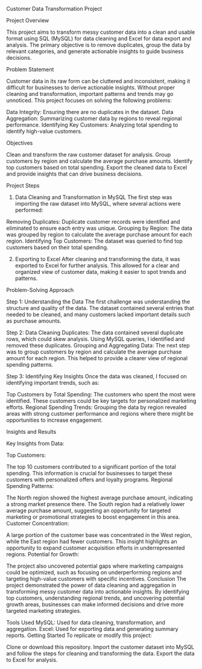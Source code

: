 Customer Data Transformation Project

Project Overview

This project aims to transform messy customer data into a clean and usable format using SQL (MySQL) for data cleaning and Excel for data export and analysis. The primary objective is to remove duplicates, group the data by relevant categories, and generate actionable insights to guide business decisions.

Problem Statement

Customer data in its raw form can be cluttered and inconsistent, making it difficult for businesses to derive actionable insights. Without proper cleaning and transformation, important patterns and trends may go unnoticed. This project focuses on solving the following problems:

Data Integrity: Ensuring there are no duplicates in the dataset.
Data Aggregation: Summarizing customer data by regions to reveal regional performance.
Identifying Key Customers: Analyzing total spending to identify high-value customers.

Objectives

Clean and transform the raw customer dataset for analysis.
Group customers by region and calculate the average purchase amounts.
Identify top customers based on total spending.
Export the cleaned data to Excel and provide insights that can drive business decisions.

Project Steps

1. Data Cleaning and Transformation in MySQL
The first step was importing the raw dataset into MySQL, where several actions were performed:

Removing Duplicates: Duplicate customer records were identified and eliminated to ensure each entry was unique.
Grouping by Region: The data was grouped by region to calculate the average purchase amount for each region.
Identifying Top Customers: The dataset was queried to find top customers based on their total spending.

2. Exporting to Excel
After cleaning and transforming the data, it was exported to Excel for further analysis. This allowed for a clear and organized view of customer data, making it easier to spot trends and patterns.

Problem-Solving Approach

Step 1: Understanding the Data
The first challenge was understanding the structure and quality of the data. The dataset contained several entries that needed to be cleaned, and many customers lacked important details such as purchase amounts.

Step 2: Data Cleaning
Duplicates: The data contained several duplicate rows, which could skew analysis. Using MySQL queries, I identified and removed these duplicates.
Grouping and Aggregating Data: The next step was to group customers by region and calculate the average purchase amount for each region. This helped to provide a clearer view of regional spending patterns.

Step 3: Identifying Key Insights
Once the data was cleaned, I focused on identifying important trends, such as:

Top Customers by Total Spending: The customers who spent the most were identified. These customers could be key targets for personalized marketing efforts.
Regional Spending Trends: Grouping the data by region revealed areas with strong customer performance and regions where there might be opportunities to increase engagement.

Insights and Results

Key Insights from Data:

Top Customers:

The top 10 customers contributed to a significant portion of the total spending. This information is crucial for businesses to target these customers with personalized offers and loyalty programs.
Regional Spending Patterns:

The North region showed the highest average purchase amount, indicating a strong market presence there.
The South region had a relatively lower average purchase amount, suggesting an opportunity for targeted marketing or promotional strategies to boost engagement in this area.
Customer Concentration:

A large portion of the customer base was concentrated in the West region, while the East region had fewer customers. This insight highlights an opportunity to expand customer acquisition efforts in underrepresented regions.
Potential for Growth:

The project also uncovered potential gaps where marketing campaigns could be optimized, such as focusing on underperforming regions and targeting high-value customers with specific incentives.
Conclusion
The project demonstrated the power of data cleaning and aggregation in transforming messy customer data into actionable insights. By identifying top customers, understanding regional trends, and uncovering potential growth areas, businesses can make informed decisions and drive more targeted marketing strategies.

Tools Used
MySQL: Used for data cleaning, transformation, and aggregation.
Excel: Used for exporting data and generating summary reports.
Getting Started
To replicate or modify this project:

Clone or download this repository.
Import the customer dataset into MySQL and follow the steps for cleaning and transforming the data.
Export the data to Excel for analysis.
